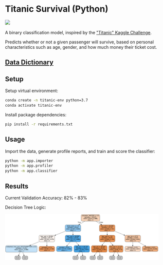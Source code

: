 # Titanic Survival (Python)

![](https://media.nationalgeographic.org/assets/photos/000/273/27302.jpg)

A binary classification model, inspired by the ["Titanic" Kaggle Challenge](https://www.kaggle.com/c/titanic).

Predicts whether or not a given passenger will survive, based on personal characteristics such as age, gender, and how much money their ticket cost.


## [Data Dictionary](DATA.md)

## Setup

Setup virtual environment:

```sh
conda create -n titanic-env python=3.7
conda activate titanic-env
```

Install package dependencies:

```sh
pip install -r requirements.txt
```

## Usage

Import the data, generate profile reports, and train and score the classifier:

```sh
python -m app.importer
python -m app.profiler
python -m app.classifier
```

## Results

Current Validation Accuracy: 82% - 83%

Decision Tree Logic:

![](reports/decision_tree.png)

